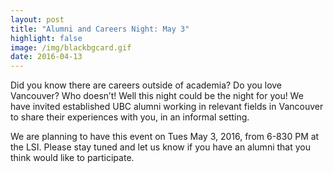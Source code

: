 ```yaml
---
layout: post
title: "Alumni and Careers Night: May 3"
highlight: false
image: /img/blackbgcard.gif
date: 2016-04-13
---
```


Did you know there are careers outside of academia? Do you love Vancouver? Who doesn’t! Well this night could be the night for you!  We have invited established UBC alumni working in relevant fields in Vancouver to share their experiences with you, in an informal setting.

We are planning to have this event on Tues May 3, 2016, from 6-830 PM at the LSI. Please stay tuned and let us know if you have an alumni that you think would like to participate.
